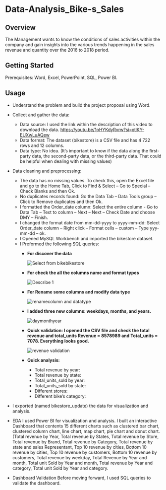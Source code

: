 # Data-Analysis_Bike-s_Sales 
## Overview
The Management wants to know the conditions of sales activities within the company and gain insights into the various trends happening in the sales revenue and quantity over the 2016 to 2018 period.
## Getting Started
Prerequisites: Word, Excel, PowerPoint, SQL, Power BI.
## Usage
+ Understand the problem and build the project proposal using Word.
  
+ Collect and gather the data: 
  -	Data source: I used the link within the description of this video to download the data. https://youtu.be/1pHYKdyRvrw?si=xtlKY-EUXwLuAQew
  -	Data format: The dataset (bikestore) is a CSV file and has 4 722 rows and 12 columns.
  -	Data type: No idea. (It’s important to know if the data along the first-party data, the second-party data, or the third-party data. That could be helpful when dealing with missing values)
    
+ Data cleaning and preprocessing:
  -	The data has no missing values. To check this, open the Excel file and go to the Home Tab, Click to Find & Select – Go to Special – Check Blanks and then Ok.
  -	No duplicates records found: Go the Data Tab – Data Tools group – Click to Remove duplicates and then Ok.
  -	I formatted the Order_date column: Select the entire column - Go to Data Tab – Text to column – Next – Next – Check Date and choose DMY – Finish.
  -	I changed the format date from mm-dd-yyyy to yyyy-mm-dd: Select Order_date column – Right click – Format cells – custom – Type yyy-mm-dd – ok.
  -	I Opened MySQL Workbench and imported the bikestore dataset.
  -	I Preformed the following SQL queries:
     * __For discover the data__
       
       ![Select from bikebikestore](https://github.com/RobesGael/Data-Analysis_Bike-s_Sales/assets/155399653/f1f45746-2047-46d0-90c2-ce75ca1291d7)

    * __For check the all the columns name and format types__
 
      ![Describe 1](https://github.com/RobesGael/Data-Analysis_Bike-s_Sales/assets/155399653/6636c806-89fe-4159-8305-7ba3918aa2a8)

    * __For Rename some columns and modify data type__
 
      ![renamecolumn and datatype](https://github.com/RobesGael/Data-Analysis_Bike-s_Sales/assets/155399653/ee3bc7ce-8109-4e28-aa1b-698a8a6f0d12)
      
   	* __I added three new columns: weekdays, months, and years.__
 
      ![daymonthyear](https://github.com/RobesGael/Data-Analysis_Bike-s_Sales/assets/155399653/9451a35a-78c5-4d37-a31e-d2f19fe79856)

    * __Quick validation: I opened the CSV file and check the total revenue and total_units Revenue = 8578989 and Total_units = 7078. Everything looks good.__
 
      ![revenue validation](https://github.com/RobesGael/Data-Analysis_Bike-s_Sales/assets/155399653/4e49173e-547f-45a3-be2a-360cc8fad232)
    * __Quick analysis:__
       -	Total revenue by year:
       -	Total revenue by state:
       -	Total_units_sold by year:
       -	Total_units_sold by state:
       -	Different stores:
       -	Different bike’s category:
 
         
+ I exported (named bikestore_update) the data for visualization and analysis.





+ EDA
I used Power BI for visualization and analysis. I built an interactive Dashboard that contents 15 different charts such as clustered bar chart, clustered column chart, line chart, map chart, pie chart and donut chart. (Total revenue by Year, Total revenue by States, Total revenue by Store, Total revenue by Brand, Total revenue by Category, Total revenue by state and sales Representant, Top 10 revenue by cities, Bottom 10 revenue by cities, Top 10 revenue by customers, Bottom 10 revenue by customers, Total revenue by weekday, Total Revenue by Year and month, Total unit Sold by Year and month, Total revenue by Year and category, Total unit Sold by Year and category. 

+ Dashboard Validation
Before moving forward, I used SQL queries to validate the dashboard.




